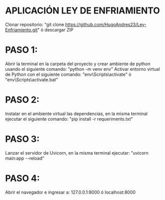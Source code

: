 # APLICACIÓN LEY DE ENFRIAMIENTO
Clonar repositorio: "git clone https://github.com/HugoAndres23/Ley-Enfriamiento.git" ó descargar ZIP

# PASO 1:
Abrir la terminal en la carpeta del proyecto y crear ambiente de python usando el siguiente comando: "python -m venv env"
Activar entorno virtual de Python con el siguiente comando: "env\Scripts\activate" ó "env\Scripts\activate.bat"

# PASO 2:
Instalar en el ambiente virtual las dependencias, en la misma terminal ejecutar el siguiente comando: "pip install -r requeriments.txt"

# PASO 3:
Lanzar el servidor de Uvicorn, en la misma terminal ejecutar: "uvicorn main:app --reload"

# PASO 4:
Abrir el navegador e ingresar a: 127.0.0.1:8000 ó localhost:8000